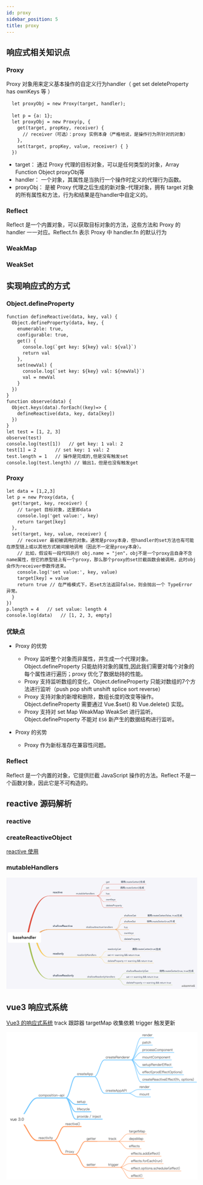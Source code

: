 ```yaml
---
id: proxy
sidebar_position: 5
title: proxy
---
```


## 响应式相关知识点

### Proxy

  Proxy 对象用来定义基本操作的自定义行为handler（ get set deleteProperty has ownKeys 等 ）

  ```
    let proxyObj = new Proxy(target, handler);

    let p = {a: 1};
    let proxyObj = new Proxy(p, {
      get(target, propKey, receiver) {
        // receiver（可选）：proxy 实例本身（严格地说，是操作行为所针对的对象）
      },
      set(target, propKey, value, receiver) { }
    })
  ```

  - target： 通过 Proxy 代理的目标对象，可以是任何类型的对象，Array Function Object proxyObj等
  - handler： 一个对象，其属性是当执行一个操作时定义的代理行为函数。
  - proxyObj： 是被 Proxy 代理之后生成的新对象-代理对象，拥有 target 对象的所有属性和方法，行为和结果是在handler中自定义的。


### Reflect

  Reflect 是一个内置对象，可以获取目标对象的方法，这些方法和 Proxy 的 handler 一一对应。Reflect.fn 表示 Proxy 中 handler.fn 的默认行为

### WeakMap
### WeakSet

  

## 实现响应式的方式


  ### Object.defineProperty

  ```
  function defineReactive(data, key, val) {
    Object.defineProperty(data, key, {
      enumerable: true,
      configurable: true,
      get() {
        console.log(`get key: ${key} val: ${val}`)
        return val
      },
      set(newVal) {
        console.log(`set key: ${key} val: ${newVal}`)
        val = newVal
      }
    })
  }
  function observe(data) {
    Object.keys(data).forEach((key)=> {
      defineReactive(data, key, data[key])
    })
  }
  let test = [1, 2, 3]
  observe(test)
  console.log(test[1])   // get key: 1 val: 2
  test[1] = 2       // set key: 1 val: 2
  test.length = 1   // 操作是完成的,但是没有触发set
  console.log(test.length) // 输出1，但是也没有触发get
  ```

  ### Proxy

  ```
  let data = [1,2,3]
  let p = new Proxy(data, {
    get(target, key, receiver) {
      // target 目标对象，这里即data
      console.log('get value:', key)
      return target[key]
    },
    set(target, key, value, receiver) {
      // receiver 最初被调用的对象。通常是proxy本身，但handler的set方法也有可能在原型链上或以其他方式被间接地调用（因此不一定是proxy本身）。
      // 比如，假设有一段代码执行 obj.name = "jen"，obj不是一个proxy且自身不含name属性，但它的原型链上有一个proxy，那么那个proxy的set拦截函数会被调用，此时obj会作为receiver参数传进来。
      console.log('set value:', key, value)
      target[key] = value
      return true // 在严格模式下，若set方法返回false，则会抛出一个 TypeError 异常。
    }
  })
  p.length = 4   // set value: length 4
  console.log(data)   // [1, 2, 3, empty]
  ```

  ### 优缺点
  - Proxy 的优势
    - Proxy 监听整个对象而非属性，并生成一个代理对象。Object.defineProperty 只能劫持对象的属性,因此我们需要对每个对象的每个属性进行遍历；proxy 优化了数据劫持的性能。
    - Proxy 支持监听数组的变化，Object.defineProperty 只能对数组的7个方法进行监听（push pop shift unshift splice sort reverse）
    - Proxy 支持对象的新增和删除，数组长度的改变等操作。Object.defineProperty 需要通过 Vue.$set() 和 Vue.delete() 实现。
    - Proxy 支持对 set Map WeakMap WeakSet 进行监听。Object.defineProperty 不能对 `ES6` 新产生的数据结构进行监听。
  
  - Proxy 的劣势
    - Proxy 作为新标准存在兼容性问题。


  ### Reflect
  Reflect 是一个内置的对象，它提供拦截 JavaScript 操作的方法。Reflect 不是一个函数对象，因此它是不可构造的。


  ## reactive 源码解析

  ### reactive
  
  ### createReactiveObject

  [reactive 使用](https://juejin.cn/post/6893045604592418830#heading-5)

  ### mutableHandlers

  ![baseHandlers](./img/baseHandlers.png)

  ## vue3 响应式系统

  [Vue3 的响应式系统](https://juejin.cn/post/6844903959660855309)  track 跟踪器  targetMap 收集依赖  trigger 触发更新

  ![vue3](./img/vue3.png)

